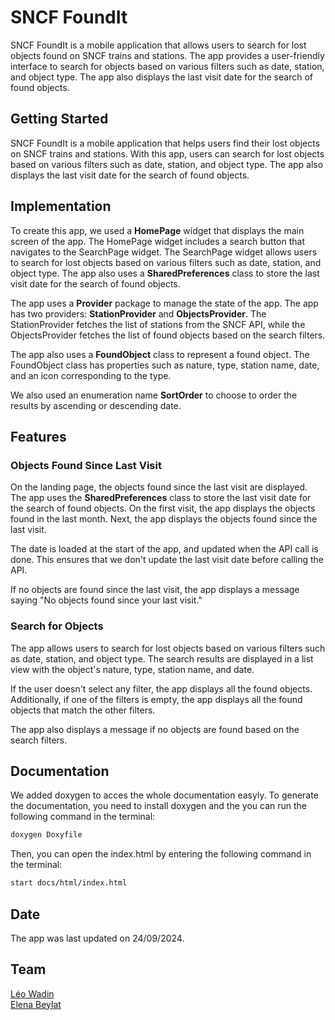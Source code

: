 # SNCF FoundIt

SNCF FoundIt is a mobile application that allows users to search for lost objects found on SNCF trains and stations. The app provides a user-friendly interface to search for objects based on various filters such as date, station, and object type. The app also displays the last visit date for the search of found objects.

## Getting Started

SNCF FoundIt is a mobile application that helps users find their lost objects on SNCF trains and stations. With this app, users can search for lost objects based on various filters such as date, station, and object type. The app also displays the last visit date for the search of found objects.

## Implementation

To create this app, we used a **HomePage** widget that displays the main screen of the app. The HomePage widget includes a search button that navigates to the SearchPage widget. The SearchPage widget allows users to search for lost objects based on various filters such as date, station, and object type. The app also uses a **SharedPreferences** class to store the last visit date for the search of found objects.

The app uses a **Provider** package to manage the state of the app. The app has two providers: **StationProvider** and **ObjectsProvider**. The StationProvider fetches the list of stations from the SNCF API, while the ObjectsProvider fetches the list of found objects based on the search filters.

The app also uses a **FoundObject** class to represent a found object. The FoundObject class has properties such as nature, type, station name, date, and an icon corresponding to the type.

We also used an enumeration name **SortOrder** to choose to order the results by ascending or descending date.

## Features

### Objects Found Since Last Visit

On the landing page, the objects found since the last visit are displayed. The app uses the **SharedPreferences** class to store the last visit date for the search of found objects. On the first visit, the app displays the objects found in the last month. Next, the app displays the objects found since the last visit.

The date is loaded at the start of the app, and updated when the API call is done. This ensures that we don't update the last visit date before calling the API.

If no objects are found since the last visit, the app displays a message saying "No objects found since your last visit."

### Search for Objects

The app allows users to search for lost objects based on various filters such as date, station, and object type. The search results are displayed in a list view with the object's nature, type, station name, and date.

If the user doesn't select any filter, the app displays all the found objects. Additionally, if one of the filters is empty, the app displays all the found objects that match the other filters.

The app also displays a message if no objects are found based on the search filters.

## Documentation
We added doxygen to acces the whole documentation easyly. To generate the documentation, you need to install doxygen and the you can run the following command in the terminal:
```bash
doxygen Doxyfile
```
Then, you can open the index.html by entering the following command in the terminal:
```bash
start docs/html/index.html
```

## Date

The app was last updated on 24/09/2024.

## Team
[Léo Wadin](https://github.com/ArKc0s)<br>
[Elena Beylat](https://github.com/PetitCheveu)<br>